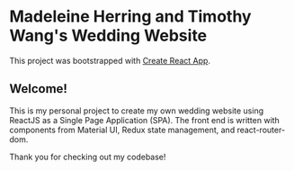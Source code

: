 # Madeleine Herring and Timothy Wang's Wedding Website 

This project was bootstrapped with [Create React App](https://github.com/facebook/create-react-app).

## Welcome! 

This is my personal project to create my own wedding website using ReactJS as a Single Page Application (SPA).
The front end is written with components from Material UI, Redux state management, and react-router-dom.

Thank you for checking out my codebase!